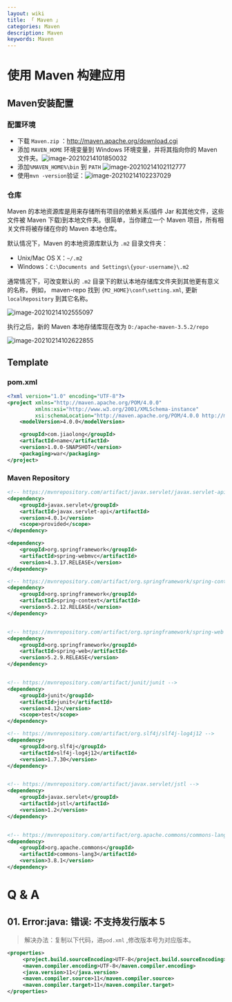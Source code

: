 ```yaml
---
layout: wiki
title: 「 Maven 」
categories: Maven
description: Maven
keywords: Maven
---
```


# 使用 Maven 构建应用

## Maven安装配置

### 配置环境

- 下载 `Maven.zip` ：http://maven.apache.org/download.cgi
- 添加 `MAVEN_HOME` 环境变量到 Windows 环境变量，并将其指向你的 Maven 文件夹。![image-20210214101850032](https://i.loli.net/2021/02/14/Ww3hxnpsqdiGKto.png)
- 添加`%MAVEN_HOME%\bin` 到 `PATH` ![image-20210214102112777](https://i.loli.net/2021/02/14/o4WHZaDwVr1RJXY.png)
- 使用`mvn -version`验证：![image-20210214102237029](https://i.loli.net/2021/02/14/CiADJV7FzT2Hr6x.png)

### 仓库

Maven 的本地资源库是用来存储所有项目的依赖关系(插件 Jar 和其他文件，这些文件被 Maven 下载)到本地文件夹。很简单，当你建立一个 Maven 项目，所有相关文件将被存储在你的 Maven 本地仓库。

默认情况下，Maven 的本地资源库默认为 `.m2` 目录文件夹：

- Unix/Mac OS X：`~/.m2`
- Windows：`C:\Documents and Settings\{your-username}\.m2`

通常情况下，可改变默认的 `.m2` 目录下的默认本地存储库文件夹到其他更有意义的名称，例如， maven-repo 找到 `{M2_HOME}\conf\setting.xml`, 更新 `localRepository` 到其它名称。

![image-20210214102555097](https://i.loli.net/2021/02/14/Ajv4INEZCQ5wzDK.png)

执行之后，新的 Maven 本地存储库现在改为 `D:/apache-maven-3.5.2/repo`

![image-20210214102622855](https://i.loli.net/2021/02/14/Dra2CAOzi9lojKV.png)

## Template

### pom.xml

~~~xml
<?xml version="1.0" encoding="UTF-8"?>
<project xmlns="http://maven.apache.org/POM/4.0.0"
         xmlns:xsi="http://www.w3.org/2001/XMLSchema-instance"
         xsi:schemaLocation="http://maven.apache.org/POM/4.0.0 http://maven.apache.org/xsd/maven-4.0.0.xsd">
    <modelVersion>4.0.0</modelVersion>

    <groupId>com.jiaolong</groupId>
    <artifactId>name</artifactId>
    <version>1.0.0-SNAPSHOT</version>
    <packaging>war</packaging>
</project>
~~~

###  Maven Repository

~~~xml
<!-- https://mvnrepository.com/artifact/javax.servlet/javax.servlet-api -->
<dependency>
    <groupId>javax.servlet</groupId>
    <artifactId>javax.servlet-api</artifactId>
    <version>4.0.1</version>
    <scope>provided</scope>
</dependency>

<dependency>
	<groupId>org.springframework</groupId>
	<artifactId>spring-webmvc</artifactId>
	<version>4.3.17.RELEASE</version>
</dependency>

<!-- https://mvnrepository.com/artifact/org.springframework/spring-context -->
<dependency>
    <groupId>org.springframework</groupId>
    <artifactId>spring-context</artifactId>
    <version>5.2.12.RELEASE</version>
</dependency>


<!-- https://mvnrepository.com/artifact/org.springframework/spring-web -->
<dependency>
    <groupId>org.springframework</groupId>
    <artifactId>spring-web</artifactId>
    <version>5.2.9.RELEASE</version>
</dependency>


<!-- https://mvnrepository.com/artifact/junit/junit -->
<dependency>
    <groupId>junit</groupId>
    <artifactId>junit</artifactId>
    <version>4.12</version>
    <scope>test</scope>
</dependency>

<!-- https://mvnrepository.com/artifact/org.slf4j/slf4j-log4j12 -->
<dependency>
    <groupId>org.slf4j</groupId>
    <artifactId>slf4j-log4j12</artifactId>
    <version>1.7.30</version>
</dependency>


<!-- https://mvnrepository.com/artifact/javax.servlet/jstl -->
<dependency>
    <groupId>javax.servlet</groupId>
    <artifactId>jstl</artifactId>
    <version>1.2</version>
</dependency>


<!-- https://mvnrepository.com/artifact/org.apache.commons/commons-lang3 -->
<dependency>
    <groupId>org.apache.commons</groupId>
    <artifactId>commons-lang3</artifactId>
    <version>3.8.1</version>
</dependency>
~~~



# Q & A

## 01. Error:java: 错误: 不支持发行版本 5

> 解决办法：复制以下代码，进`pod.xml` ,修改版本号为对应版本。

```xml
<properties>
     <project.build.sourceEncoding>UTF-8</project.build.sourceEncoding>
     <maven.compiler.encoding>UTF-8</maven.compiler.encoding>
     <java.version>11</java.version>
     <maven.compiler.source>11</maven.compiler.source>
     <maven.compiler.target>11</maven.compiler.target>
</properties>
```